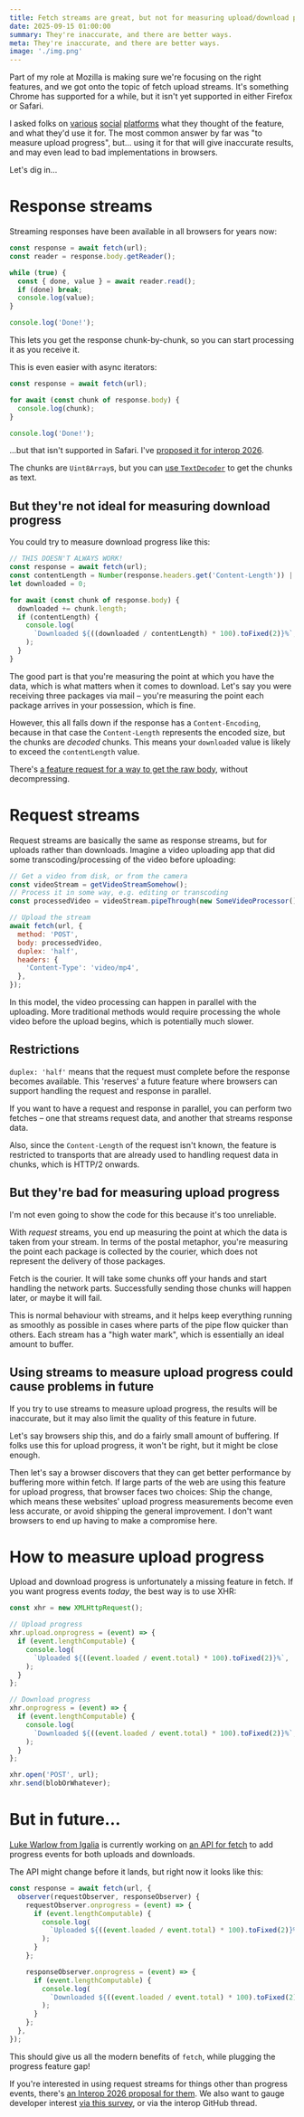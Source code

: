 ```yaml
---
title: Fetch streams are great, but not for measuring upload/download progress
date: 2025-09-15 01:00:00
summary: They're inaccurate, and there are better ways.
meta: They're inaccurate, and there are better ways.
image: './img.png'
---
```


Part of my role at Mozilla is making sure we're focusing on the right features, and we got onto the topic of fetch upload streams. It's something Chrome has supported for a while, but it isn't yet supported in either Firefox or Safari.

I asked folks on [various](https://bsky.app/profile/jakearchibald.com/post/3lxws4wvgns27) [social](https://mastodon.social/@jaffathecake/115140724791632506) [platforms](https://x.com/jaffathecake/status/1963240536891895973) what they thought of the feature, and what they'd use it for. The most common answer by far was "to measure upload progress", but… using it for that will give inaccurate results, and may even lead to bad implementations in browsers.

Let's dig in…

# Response streams

Streaming responses have been available in all browsers for years now:

```js
const response = await fetch(url);
const reader = response.body.getReader();

while (true) {
  const { done, value } = await reader.read();
  if (done) break;
  console.log(value);
}

console.log('Done!');
```

This lets you get the response chunk-by-chunk, so you can start processing it as you receive it.

This is even easier with async iterators:

```js
const response = await fetch(url);

for await (const chunk of response.body) {
  console.log(chunk);
}

console.log('Done!');
```

…but that isn't supported in Safari. I've [proposed it for interop 2026](https://github.com/web-platform-tests/interop/issues/1068).

The chunks are `Uint8Array`s, but you can [use `TextDecoder`](https://developer.mozilla.org/docs/Web/API/TextDecoderStream/TextDecoderStream) to get the chunks as text.

## But they're not ideal for measuring download progress

You could try to measure download progress like this:

```js
// THIS DOESN'T ALWAYS WORK!
const response = await fetch(url);
const contentLength = Number(response.headers.get('Content-Length')) || 0;
let downloaded = 0;

for await (const chunk of response.body) {
  downloaded += chunk.length;
  if (contentLength) {
    console.log(
      `Downloaded ${((downloaded / contentLength) * 100).toFixed(2)}%`,
    );
  }
}
```

The good part is that you're measuring the point at which you have the data, which is what matters when it comes to download. Let's say you were receiving three packages via mail – you're measuring the point each package arrives in your possession, which is fine.

However, this all falls down if the response has a `Content-Encoding`, because in that case the `Content-Length` represents the encoded size, but the chunks are _decoded_ chunks. This means your `downloaded` value is likely to exceed the `contentLength` value.

There's [a feature request for a way to get the raw body](https://github.com/whatwg/fetch/issues/1524), without decompressing.

# Request streams

Request streams are basically the same as response streams, but for uploads rather than downloads. Imagine a video uploading app that did some transcoding/processing of the video before uploading:

```js
// Get a video from disk, or from the camera
const videoStream = getVideoStreamSomehow();
// Process it in some way, e.g. editing or transcoding
const processedVideo = videoStream.pipeThrough(new SomeVideoProcessor());

// Upload the stream
await fetch(url, {
  method: 'POST',
  body: processedVideo,
  duplex: 'half',
  headers: {
    'Content-Type': 'video/mp4',
  },
});
```

In this model, the video processing can happen in parallel with the uploading. More traditional methods would require processing the whole video before the upload begins, which is potentially much slower.

## Restrictions

`duplex: 'half'` means that the request must complete before the response becomes available. This 'reserves' a future feature where browsers can support handling the request and response in parallel.

If you want to have a request and response in parallel, you can perform two fetches – one that streams request data, and another that streams response data.

Also, since the `Content-Length` of the request isn't known, the feature is restricted to transports that are already used to handling request data in chunks, which is HTTP/2 onwards.

## But they're bad for measuring upload progress

I'm not even going to show the code for this because it's too unreliable.

With _request_ streams, you end up measuring the point at which the data is taken from your stream. In terms of the postal metaphor, you're measuring the point each package is collected by the courier, which does not represent the delivery of those packages.

Fetch is the courier. It will take some chunks off your hands and start handling the network parts. Successfully sending those chunks will happen later, or maybe it will fail.

This is normal behaviour with streams, and it helps keep everything running as smoothly as possible in cases where parts of the pipe flow quicker than others. Each stream has a "high water mark", which is essentially an ideal amount to buffer.

## Using streams to measure upload progress could cause problems in future

If you try to use streams to measure upload progress, the results will be inaccurate, but it may also limit the quality of this feature in future.

Let's say browsers ship this, and do a fairly small amount of buffering. If folks use this for upload progress, it won't be right, but it might be close enough.

Then let's say a browser discovers that they can get better performance by buffering more within fetch. If large parts of the web are using this feature for upload progress, that browser faces two choices: Ship the change, which means these websites' upload progress measurements become even less accurate, or avoid shipping the general improvement. I don't want browsers to end up having to make a compromise here.

# How to measure upload progress

Upload and download progress is unfortunately a missing feature in fetch. If you want progress events _today_, the best way is to use XHR:

```js
const xhr = new XMLHttpRequest();

// Upload progress
xhr.upload.onprogress = (event) => {
  if (event.lengthComputable) {
    console.log(
      `Uploaded ${((event.loaded / event.total) * 100).toFixed(2)}%`,
    );
  }
};

// Download progress
xhr.onprogress = (event) => {
  if (event.lengthComputable) {
    console.log(
      `Downloaded ${((event.loaded / event.total) * 100).toFixed(2)}%`,
    );
  }
};

xhr.open('POST', url);
xhr.send(blobOrWhatever);
```

# But in future…

[Luke Warlow from Igalia](https://bsky.app/profile/lukewarlow.dev) is currently working on [an API for fetch](https://github.com/whatwg/fetch/pull/1843) to add progress events for both uploads and downloads.

The API might change before it lands, but right now it looks like this:

```js
const response = await fetch(url, {
  observer(requestObserver, responseObserver) {
    requestObserver.onprogress = (event) => {
      if (event.lengthComputable) {
        console.log(
          `Uploaded ${((event.loaded / event.total) * 100).toFixed(2)}%`,
        );
      }
    };

    responseObserver.onprogress = (event) => {
      if (event.lengthComputable) {
        console.log(
          `Downloaded ${((event.loaded / event.total) * 100).toFixed(2)}%`,
        );
      }
    };
  },
});
```

This should give us all the modern benefits of `fetch`, while plugging the progress feature gap!

If you're interested in using request streams for things other than progress events, there's [an Interop 2026 proposal for them](https://github.com/web-platform-tests/interop/issues/1072). We also want to gauge developer interest [via this survey](https://survey.alchemer.com/s3/8460326/Fetch-Request-Streaming), or via the interop GitHub thread.
